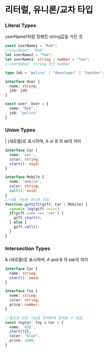 # 리터럴, 유니론/교차 타입

### Literal Types
userName1처럼 정해진 string값을 가진 것
```ts
const userName1 = "Bob";
//userName1: "Bob"
let userName2 = "Tom";
let userName3: string | number = "Tom";
//userName2: string 또는 number
```
```ts
type Job = "police" | "developer" | "teacher";

interface User {
  name: string;
  job: job;
}

const user: User = {
  name: "Bob",
  job: "police"
}
```
### Union Types
| (세로줄)로 표시하며, A or B 의 `OR`의 의미
```ts
interface Car {
  name: 'car';
  color: string;
  start(): void;
}

interface Mobile {
  name: 'mobile';
  color: string;
  call(): void;
}
//식별 가능한 유니온 타입
function getGift(gift: Car | Mobile) {
  console.log(gift.color)
  if(gift.name === 'car') {
    gift.start();
  } else {
    gift.call();
  }
}
```
### Intersection Types
& (세로줄)로 표시하며, A and B 의 `AND`의 의미
```ts
interface Car {
  name: string;
  start(): void;
}

interface Toy {
  name: string;
  color: string;
  price: number;
}

//필요한 모든 기능을 한꺼번에 정의할 수 있음.
const toyCar: Toy & Car = {
  name: '타요',
  start(){},
  color: "blue",
  price: 1000,
}
```
